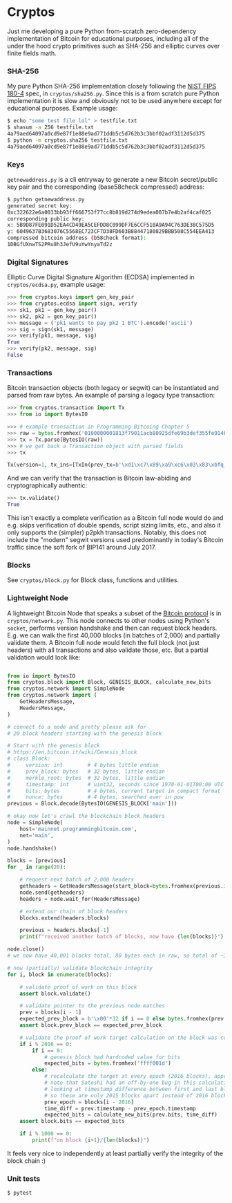 
# Cryptos

Just me developing a pure Python from-scratch zero-dependency implementation of Bitcoin for educational purposes, including all of the under the hood crypto primitives such as SHA-256 and elliptic curves over finite fields math.

### SHA-256

My pure Python SHA-256 implementation closely following the [NIST FIPS 180-4](https://nvlpubs.nist.gov/nistpubs/FIPS/NIST.FIPS.180-4.pdf) spec, in `cryptos/sha256.py`. Since this is a from scratch pure Python implementation it is slow and obviously not to be used anywhere except for educational purposes. Example usage:

```bash
$ echo "some test file lol" > testfile.txt
$ shasum -a 256 testfile.txt
4a79aed64097a0cd9e87f1e88e9ad771ddb5c5d762b3c3bbf02adf3112d5d375
$ python -m cryptos.sha256 testfile.txt
4a79aed64097a0cd9e87f1e88e9ad771ddb5c5d762b3c3bbf02adf3112d5d375
```

### Keys

`getnewaddress.py` is a cli entryway to generate a new Bitcoin secret/public key pair and the corresponding (base58check compressed) address:

```bash
$ python getnewaddress.py
generated secret key:
0xc322622e6a0033bb93ff666753f77cc8b819d274d9edea007b7e4b2af4caf025
corresponding public key:
x: 5B9D87FE091D52EA4CD49EA5CEFDD8C099DF7E6CCF510A9A94C763DE38C575D5
y: 6049637B3683076C5568EC723CF7D38FD603B88447180829BBB508C554EEA413
compressed bitcoin address (b58check format):
1DBGfUXnwTS2PRu8h3JefU9uYwYnyaTd2z
```

### Digital Signatures

Elliptic Curve Digital Signature Algorithm (ECDSA) implemented in `cryptos/ecdsa.py`, example usage:

```python
>>> from cryptos.keys import gen_key_pair
>>> from cryptos.ecdsa import sign, verify
>>> sk1, pk1 = gen_key_pair()
>>> sk2, pk2 = gen_key_pair()
>>> message = ('pk1 wants to pay pk2 1 BTC').encode('ascii')
>>> sig = sign(sk1, message)
>>> verify(pk1, message, sig)
True
>>> verify(pk2, message, sig)
False
```

### Transactions

Bitcoin transaction objects (both legacy or segwit) can be instantiated and parsed from raw bytes. An example of parsing a legacy type transaction:

```python
>>> from cryptos.transaction import Tx
>>> from io import BytesIO

>>> # example transaction in Programming Bitcoing Chapter 5
>>> raw = bytes.fromhex('0100000001813f79011acb80925dfe69b3def355fe914bd1d96a3f5f71bf8303c6a989c7d1000000006b483045022100ed81ff192e75a3fd2304004dcadb746fa5e24c5031ccfcf21320b0277457c98f02207a986d955c6e0cb35d446a89d3f56100f4d7f67801c31967743a9c8e10615bed01210349fc4e631e3624a545de3f89f5d8684c7b8138bd94bdd531d2e213bf016b278afeffffff02a135ef01000000001976a914bc3b654dca7e56b04dca18f2566cdaf02e8d9ada88ac99c39800000000001976a9141c4bc762dd5423e332166702cb75f40df79fea1288ac19430600')
>>> tx = Tx.parse(BytesIO(raw))
>>> # we get back a Transaction object with parsed fields
>>> tx

Tx(version=1, tx_ins=[TxIn(prev_tx=b'\xd1\xc7\x89\xa9\xc6\x03\x83\xbfq_?j\xd9\xd1K\x91\xfeU\xf3\xde\xb3i\xfe]\x92\x80\xcb\x1a\x01y?\x81', prev_index=0, script_sig=3045022100ed81ff192e75a3fd2304004dcadb746fa5e24c5031ccfcf21320b0277457c98f02207a986d955c6e0cb35d446a89d3f56100f4d7f67801c31967743a9c8e10615bed01 0349fc4e631e3624a545de3f89f5d8684c7b8138bd94bdd531d2e213bf016b278a, sequence=4294967294, witness=None)], tx_outs=[TxOut(amount=32454049, script_pubkey=OP_DUP OP_HASH160 bc3b654dca7e56b04dca18f2566cdaf02e8d9ada OP_EQUALVERIFY OP_CHECKSIG), TxOut(amount=10011545, script_pubkey=OP_DUP OP_HASH160 1c4bc762dd5423e332166702cb75f40df79fea12 OP_EQUALVERIFY OP_CHECKSIG)], locktime=410393, segwit=False)
```

And we can verify that the transaction is Bitcoin law-abiding and cryptographically authentic:

```python
>>> tx.validate()
True
```

This isn't exactly a complete verification as a Bitcoin full node would do and e.g. skips verification of double spends, script sizing limits, etc., and also it only supports the (simpler) p2pkh transactions. Notably, this does not include the "modern" segwit versions used predominantly in today's Bitcoin traffic since the soft fork of BIP141 around July 2017.

### Blocks

See `cryptos/block.py` for Block class, functions and utilities.

### Lightweight Node

A lightweight Bitcoin Node that speaks a subset of the [Bitcoin protocol](https://en.bitcoin.it/wiki/Protocol_documentation) is in `cryptos/network.py`. This node connects to other nodes using Python's `socket`, performs version handshake and then can request block headers. E.g. we can walk the first 40,000 blocks (in batches of 2,000) and partially validate them. A Bitcoin full node would fetch the full block (not just headers) with all transactions and also validate those, etc. But a partial validation would look like:

```python

from io import BytesIO
from cryptos.block import Block, GENESIS_BLOCK, calculate_new_bits
from cryptos.network import SimpleNode
from cryptos.network import (
    GetHeadersMessage,
    HeadersMessage,
)

# connect to a node and pretty please ask for
# 20 block headers starting with the genesis block

# Start with the genesis block
# https://en.bitcoin.it/wiki/Genesis_block
# class Block:
#     version: int        # 4 bytes little endian
#     prev_block: bytes   # 32 bytes, little endian
#     merkle_root: bytes  # 32 bytes, little endian
#     timestamp: int      # uint32, seconds since 1970-01-01T00:00 UTC
#     bits: bytes         # 4 bytes, current target in compact format
#     nonce: bytes        # 4 bytes, searched over in pow
previous = Block.decode(BytesIO(GENESIS_BLOCK['main']))

# okay now let's crawl the blockchain block headers
node = SimpleNode(
    host='mainnet.programmingbitcoin.com',
    net='main',
)
node.handshake()

blocks = [previous]
for _ in range(20):

    # request next batch of 2,000 headers
    getheaders = GetHeadersMessage(start_block=bytes.fromhex(previous.id()))
    node.send(getheaders)
    headers = node.wait_for(HeadersMessage)

    # extend our chain of block headers
    blocks.extend(headers.blocks)

    previous = headers.blocks[-1]
    print(f"received another batch of blocks, now have {len(blocks)}")

node.close()
# we now have 40,001 blocks total, 80 bytes each in raw, so total of ~3.2MB of data

# now (partially) validate blockchain integrity
for i, block in enumerate(blocks):

    # validate proof of work on this block
    assert block.validate()

    # validate pointer to the previous node matches
    prev = blocks[i - 1]
    expected_prev_block = b'\x00'*32 if i == 0 else bytes.fromhex(prev.id())
    assert block.prev_block == expected_prev_block

    # validate the proof of work target calculation on the block was correct
    if i % 2016 == 0:
        if i == 0:
            # genesis block had hardcoded value for bits
            expected_bits = bytes.fromhex('ffff001d')
        else:
            # recalculate the target at every epoch (2016 blocks), approx 2 week period
            # note that Satoshi had an off-by-one bug in this calculation because we are
            # looking at timestamp difference between first and last block in an epoch,
            # so these are only 2015 blocks apart instead of 2016 blocks apart ¯\_(ツ)_/¯
            prev_epoch = blocks[i - 2016]
            time_diff = prev.timestamp - prev_epoch.timestamp
            expected_bits = calculate_new_bits(prev.bits, time_diff)
    assert block.bits == expected_bits

    if i % 1000 == 0:
        print(f"on block {i+1}/{len(blocks)}")
```

It feels very nice to independently at least partially verify the integrity of the block chain :)

### Unit tests

```bash
$ pytest
```
